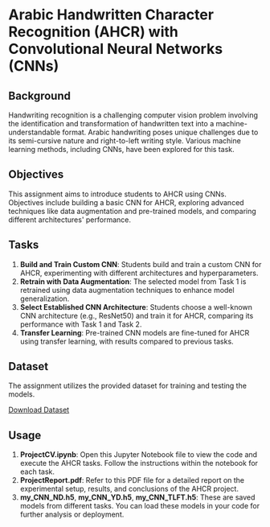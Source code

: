 # Arabic Handwritten Character Recognition (AHCR) with Convolutional Neural Networks (CNNs)

## Background
Handwriting recognition is a challenging computer vision problem involving the identification and transformation of handwritten text into a machine-understandable format. Arabic handwriting poses unique challenges due to its semi-cursive nature and right-to-left writing style. Various machine learning methods, including CNNs, have been explored for this task.

## Objectives
This assignment aims to introduce students to AHCR using CNNs. Objectives include building a basic CNN for AHCR, exploring advanced techniques like data augmentation and pre-trained models, and comparing different architectures' performance.

## Tasks
1. **Build and Train Custom CNN**: Students build and train a custom CNN for AHCR, experimenting with different architectures and hyperparameters.
2. **Retrain with Data Augmentation**: The selected model from Task 1 is retrained using data augmentation techniques to enhance model generalization.
3. **Select Established CNN Architecture**: Students choose a well-known CNN architecture (e.g., ResNet50) and train it for AHCR, comparing its performance with Task 1 and Task 2.
4. **Transfer Learning**: Pre-trained CNN models are fine-tuned for AHCR using transfer learning, with results compared to previous tasks.

## Dataset
The assignment utilizes the provided dataset for training and testing the models.

[Download Dataset](https://drive.google.com/file/d/1ZQ8fSD6WgkXFBKIxMRBMn0-gTwzFjUvz/view?usp=sharing)

## Usage
1. **ProjectCV.ipynb**: Open this Jupyter Notebook file to view the code and execute the AHCR tasks. Follow the instructions within the notebook for each task.
2. **ProjectReport.pdf**: Refer to this PDF file for a detailed report on the experimental setup, results, and conclusions of the AHCR project.
3. **my_CNN_ND.h5**, **my_CNN_YD.h5**, **my_CNN_TLFT.h5**: These are saved models from different tasks. You can load these models in your code for further analysis or deployment.


